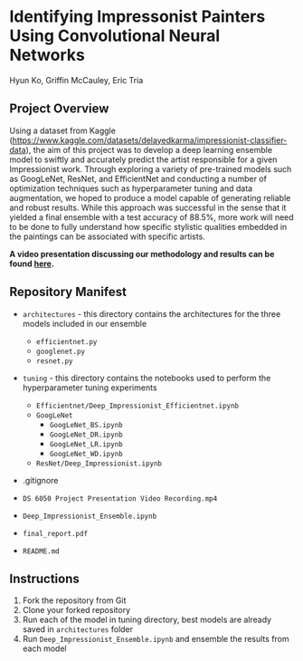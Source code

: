 # Identifying Impressonist Painters Using Convolutional Neural Networks
Hyun Ko, Griffin McCauley, Eric Tria

## Project Overview

Using a dataset from Kaggle (https://www.kaggle.com/datasets/delayedkarma/impressionist-classifier-data), the aim of this project was to develop a deep learning ensemble model to swiftly and accurately predict the artist responsible for a given Impressionist work. Through exploring a variety of pre-trained models such as GoogLeNet, ResNet, and EfficientNet and conducting a number of optimization techniques such as hyperparameter tuning and data augmentation, we hoped to produce a model capable of generating reliable and robust results. While this approach was successful in the sense that it yielded a final ensemble with a test accuracy of 88.5%, more work will need to be done to fully understand how specific stylistic qualities embedded in the paintings can be associated with specific artists.

**A video presentation discussing our methodology and results can be found [here](https://github.com/Griffin-McCauley/ImpressonistCNN/blob/main/DS%206050%20Project%20Presentation%20Video%20Recording.mp4).**

## Repository Manifest

* `architectures`    - this directory contains the architectures for the three models included in our ensemble
    * `efficientnet.py`
    * `googlenet.py`
    * `resnet.py`
* `tuning`    - this directory contains the notebooks used to perform the hyperparameter tuning experiments
    * `Efficientnet/Deep_Impressionist_Efficientnet.ipynb`
    * `GoogLeNet`
        - `GoogLeNet_BS.ipynb`
        - `GoogLeNet_DR.ipynb`
        - `GoogLeNet_LR.ipynb`
        - `GoogLeNet_WD.ipynb`
    * `ResNet/Deep_Impressionist.ipynb`
    
* .gitignore
* `DS 6050 Project Presentation Video Recording.mp4`
* `Deep_Impressionist_Ensemble.ipynb`
* `final_report.pdf`
* `README.md`

## Instructions
1. Fork the repository from Git
2. Clone your forked repository
3. Run each of the model in tuning directory, best models are already saved in `architectures` folder
4. Run `Deep_Impressionist_Ensemble.ipynb` and ensemble the results from each model 

